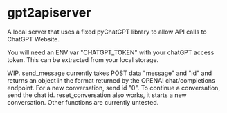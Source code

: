 # gpt2apiserver
A local server that uses a fixed pyChatGPT library to allow API calls to ChatGPT Website.

You will need an ENV var  "CHATGPT_TOKEN" with your chatGPT access token.
This can be extracted from your local storage.

WIP. send_message currently takes POST data "message" and "id" and returns an 
object in the format returned by the OPENAI chat/completions endpoint. For a 
new conversation, send id "0". To continue a conversation, send the chat id.
reset_conversation also works, it starts a new conversation. Other functions
are currently untested.
